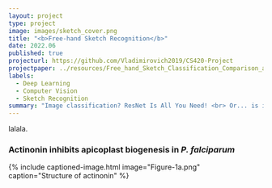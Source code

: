```yaml
---
layout: project
type: project
image: images/sketch_cover.png
title: "<b>Free-hand Sketch Recognition</b>"
date: 2022.06
published: true
projecturl: https://github.com/Vladimirovich2019/CS420-Project
projectpaper: ../resources/Free_hand_Sketch_Classification_Comparison_and_Improvement.pdf
labels:
  - Deep Learning
  - Computer Vision
  - Sketch Recognition
summary: "Image classification? ResNet Is All You Need! <br> Or... is it? For free-hand sketches, RNN can be useful as well! <br> Even better, we applied a dual-branch model to it, and fused the decision values of RNN and CNN."
---
```


lalala.

### Actinonin inhibits apicoplast biogenesis in <em>P. falciparum</em>

{% include captioned-image.html image="Figure-1a.png" caption="Structure of actinonin" %}

